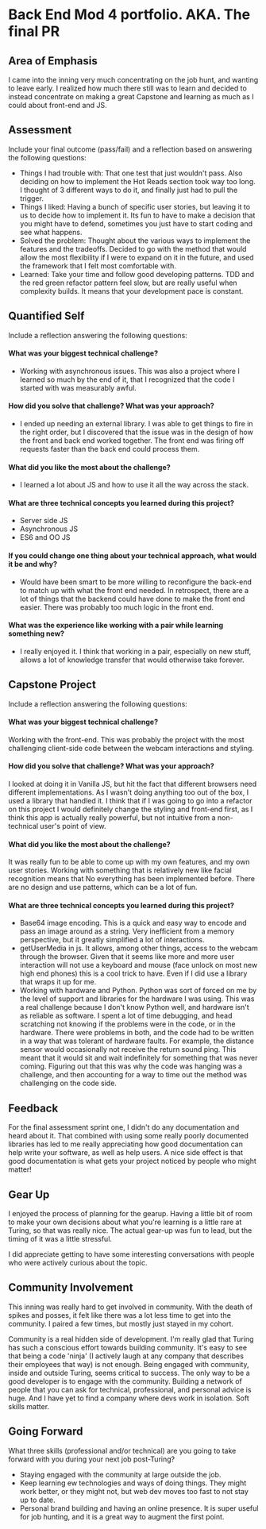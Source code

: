 # Back End Mod 4 portfolio. AKA. The final PR

## Area of Emphasis

I came into the inning very much concentrating on the job hunt, and wanting to leave early. I realized how much there still was to learn and decided to instead concentrate on making a great Capstone and learning as much as I could about front-end and JS.

## Assessment

Include your final outcome (pass/fail) and a reflection based on answering the following questions:

* Things I had trouble with: That one test that just wouldn't pass. Also deciding on how to implement the Hot Reads section took way too long. I thought of 3 different ways to do it, and finally just had to pull the trigger.
* Things I liked: Having a bunch of specific user stories, but leaving it to us to decide how to implement it. Its fun to have to make a decision that you might have to defend, sometimes you just have to start coding and see what happens.
* Solved the problem: Thought about the various ways to implement the features and the tradeoffs. Decided to go with the method that would allow the most flexibility if I were to expand on it in the future, and used the framework that I felt most comfortable with.
* Learned: Take your time and follow good developing patterns. TDD and the red green refactor pattern feel slow, but are really useful when complexity builds. It means that your development pace is constant. 

## Quantified Self

Include a reflection answering the following questions:

#### What was your biggest technical challenge?
+ Working with asynchronous issues. This was also a project where I learned so much by the end of it, that I recognized that the code I started with was measurably awful.
#### How did you solve that challenge? What was your approach?
+ I ended up needing an external library. I was able to get things to fire in the right order, but I discovered that the issue was in the design of how the front and back end worked together. The front end was firing off requests faster than the back end could process them.
#### What did you like the most about the challenge?
+ I learned a lot about JS and how to use it all the way across the stack.
#### What are three technical concepts you learned during this project?
+ Server side JS
+ Asynchronous JS
+ ES6 and OO JS
#### If you could change one thing about your technical approach, what would it be and why?
+ Would have been smart to be more willing to reconfigure the back-end to match up with what the front end needed. In retrospect, there are a lot of things that the backend could have done to make the front end easier. There was probably too much logic in the front end.
#### What was the experience like working with a pair while learning something new?
+ I really enjoyed it. I think that working in a pair, especially on new stuff, allows a lot of knowledge transfer that would otherwise take forever.

## Capstone Project

Include a reflection answering the following questions:

#### What was your biggest technical challenge?
Working with the front-end. This was probably the project with the most challenging client-side code between the webcam interactions and styling.
#### How did you solve that challenge? What was your approach?
I looked at doing it in Vanilla JS, but hit the fact that different browsers need different implementations. As I wasn't doing anything too out of the box, I used a library that handled it. I think that if I was going to go into a refactor on this project I would definitely change the styling and front-end first, as I think this app is actually really powerful, but not intuitive from a non-technical user's point of view.
#### What did you like the most about the challenge?
It was really fun to be able to come up with my own features, and my own user stories. Working with something that is relatively new like facial recognition means that No everything has been implemented before. There are no design and use patterns, which can be a lot of fun.
#### What are three technical concepts you learned during this project?
+ Base64 image encoding. This is a quick and easy way to encode and pass an image around as a string. Very inefficient from a memory perspective, but it greatly simplified a lot of interactions.
+ getUserMedia in js. It allows, among other things, access to the webcam through the browser. Given that it seems like more and more user interaction will not use a keyboard and mouse (face unlock on most new high end phones) this is a cool trick to have. Even if I did use a library that wraps it up for me.
+ Working with hardware and Python. Python was sort of forced on me by the level of support and libraries for the hardware I was using. This was a real challenge because I don't know Python well, and hardware isn't as reliable as software. I spent a lot of time debugging, and head scratching not knowing if the problems were in the code, or in the hardware. There were problems in both, and the code had to be written in a way that was tolerant of hardware faults. For example, the distance sensor would occasionally not receive the return sound ping. This meant that it would sit and wait indefinitely for something that was never coming. Figuring out that this was why the code was hanging was a challenge, and then accounting for a way to time out the method was challenging on the code side.

## Feedback

For the final assessment sprint one, I didn't do any documentation and heard about it. That combined with using some really poorly documented libraries has led to me really appreciating how good documentation can help write your software, as well as help users. A nice side effect is that good documentation is what gets your project noticed by people who might matter!

## Gear Up

I enjoyed the process of planning for the gearup. Having a little bit of room to make your own decisions about what you're learning is a little rare at Turing, so that was really nice. The actual gear-up was fun to lead, but the timing of it was a little stressful.

I did appreciate getting to have some interesting conversations with people who were actively curious about the topic.

## Community Involvement

This inning was really hard to get involved in community. With the death of spikes and posses, it felt like there was a lot less time to get into the community. I paired a few times, but mostly just stayed in my cohort.

Community is a real hidden side of development. I'm really glad that Turing has such a conscious effort towards building community. It's easy to see that being a code 'ninja' (I actively laugh at any company that describes their employees that way) is not enough. Being engaged with community, inside and outside Turing, seems critical to success. The only way to be a good developer is to engage with the community. Building a network of people that you can ask for technical, professional, and personal advice is huge. And I have yet to find a company where devs work in isolation. Soft skills matter.

## Going Forward

What three skills (professional and/or technical) are you going to take forward with you during your next job post-Turing?
+ Staying engaged with the community at large outside the job.
+ Keep learning ew technologies and ways of doing things. They might work better, or they might not, but web dev moves too fast to not stay up to date.
+ Personal brand building and having an online presence. It is super useful for job hunting, and it is a great way to augment the first point.
